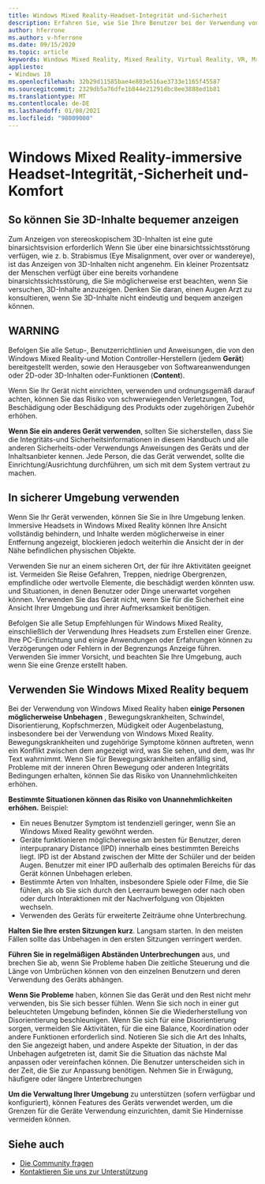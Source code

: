 ```yaml
---
title: Windows Mixed Reality-Headset-Integrität und-Sicherheit
description: Erfahren Sie, wie Sie Ihre Benutzer bei der Verwendung von Windows Mixed Reality-apps fehlerfrei, sicher und komfortabel halten können.
author: hferrone
ms.author: v-hferrone
ms.date: 09/15/2020
ms.topic: article
keywords: Windows Mixed Reality, Mixed Reality, Virtual Reality, VR, Mr, Feedback, Feedback-Hub, Fehler
appliesto:
- Windows 10
ms.openlocfilehash: 32b29d11585bae4e803e516ae3733e1165f45587
ms.sourcegitcommit: 2329db5a76dfe1b844e21291dbc8ee3888ed1b81
ms.translationtype: MT
ms.contentlocale: de-DE
ms.lasthandoff: 01/08/2021
ms.locfileid: "98009000"
---
```

# <a name="windows-mixed-reality-immersive-headset-health-safety-and-comfort"></a>Windows Mixed Reality-immersive Headset-Integrität,-Sicherheit und-Komfort

## <a name="to-view-3d-content-more-comfortably"></a>So können Sie 3D-Inhalte bequemer anzeigen

Zum Anzeigen von stereoskopischem 3D-Inhalten ist eine gute binarsichtsvision erforderlich Wenn Sie über eine binarsichtssichtsstörung verfügen, wie z. b. Strabismus (Eye Misalignment, over over or wandereye), ist das Anzeigen von 3D-Inhalten nicht angenehm. Ein kleiner Prozentsatz der Menschen verfügt über eine bereits vorhandene binarsichtssichtsstörung, die Sie möglicherweise erst beachten, wenn Sie versuchen, 3D-Inhalte anzuzeigen. Denken Sie daran, einen Augen Arzt zu konsultieren, wenn Sie 3D-Inhalte nicht eindeutig und bequem anzeigen können.

## <a name="warning"></a>WARNING

Befolgen Sie alle Setup-, Benutzerrichtlinien und Anweisungen, die von den Windows Mixed Reality-und Motion Controller-Herstellern (jedem **Gerät**) bereitgestellt werden, sowie den Herausgeber von Softwareanwendungen oder 2D-oder 3D-Inhalten oder-Funktionen (**Content**).

Wenn Sie Ihr Gerät nicht einrichten, verwenden und ordnungsgemäß darauf achten, können Sie das Risiko von schwerwiegenden Verletzungen, Tod, Beschädigung oder Beschädigung des Produkts oder zugehörigen Zubehör erhöhen.

**Wenn Sie ein anderes Gerät verwenden**, sollten Sie sicherstellen, dass Sie die Integritäts-und Sicherheitsinformationen in diesem Handbuch und alle anderen Sicherheits-oder Verwendungs Anweisungen des Geräts und der Inhaltsanbieter kennen. Jede Person, die das Gerät verwendet, sollte die Einrichtung/Ausrichtung durchführen, um sich mit dem System vertraut zu machen.

## <a name="use-in-safe-surroundings"></a>In sicherer Umgebung verwenden

Wenn Sie Ihr Gerät verwenden, können Sie Sie in Ihre Umgebung lenken. Immersive Headsets in Windows Mixed Reality können Ihre Ansicht vollständig behindern, und Inhalte werden möglicherweise in einer Entfernung angezeigt, blockieren jedoch weiterhin die Ansicht der in der Nähe befindlichen physischen Objekte.

Verwenden Sie nur an einem sicheren Ort, der für ihre Aktivitäten geeignet ist. Vermeiden Sie Reise Gefahren, Treppen, niedrige Obergrenzen, empfindliche oder wertvolle Elemente, die beschädigt werden könnten usw. und Situationen, in denen Benutzer oder Dinge unerwartet vorgehen können. Verwenden Sie das Gerät nicht, wenn Sie für die Sicherheit eine Ansicht Ihrer Umgebung und ihrer Aufmerksamkeit benötigen.

Befolgen Sie alle Setup Empfehlungen für Windows Mixed Reality, einschließlich der Verwendung Ihres Headsets zum Erstellen einer Grenze. Ihre PC-Einrichtung und einige Anwendungen oder Erfahrungen können zu Verzögerungen oder Fehlern in der Begrenzungs Anzeige führen. Verwenden Sie immer Vorsicht, und beachten Sie Ihre Umgebung, auch wenn Sie eine Grenze erstellt haben.

## <a name="using-windows-mixed-reality-comfortably"></a>Verwenden Sie Windows Mixed Reality bequem

Bei der Verwendung von Windows Mixed Reality haben **einige Personen möglicherweise Unbehagen** , Bewegungskrankheiten, Schwindel, Disorientierung, Kopfschmerzen, Müdigkeit oder Augenbelastung, insbesondere bei der Verwendung von Windows Mixed Reality. Bewegungskrankheiten und zugehörige Symptome können auftreten, wenn ein Konflikt zwischen dem angezeigt wird, was Sie sehen, und dem, was Ihr Text wahrnimmt. Wenn Sie für Bewegungskrankheiten anfällig sind, Probleme mit der inneren Ohren Bewegung oder anderen Integritäts Bedingungen erhalten, können Sie das Risiko von Unannehmlichkeiten erhöhen.

**Bestimmte Situationen können das Risiko von Unannehmlichkeiten erhöhen.** Beispiel:

* Ein neues Benutzer Symptom ist tendenziell geringer, wenn Sie an Windows Mixed Reality gewöhnt werden.
* Geräte funktionieren möglicherweise am besten für Benutzer, deren interpupranary Distance (IPD) innerhalb eines bestimmten Bereichs liegt. IPD ist der Abstand zwischen der Mitte der Schüler und der beiden Augen. Benutzer mit einer IPD außerhalb des optimalen Bereichs für das Gerät können Unbehagen erleben.
* Bestimmte Arten von Inhalten, insbesondere Spiele oder Filme, die Sie fühlen, als ob Sie sich durch den Leerraum bewegen oder nach oben oder durch Interaktionen mit der Nachverfolgung von Objekten wechseln.
* Verwenden des Geräts für erweiterte Zeiträume ohne Unterbrechung.

**Halten Sie Ihre ersten Sitzungen kurz**. Langsam starten. In den meisten Fällen sollte das Unbehagen in den ersten Sitzungen verringert werden.

**Führen Sie in regelmäßigen Abständen Unterbrechungen** aus, und brechen Sie ab, wenn Sie Probleme haben Die zeitliche Steuerung und die Länge von Umbrüchen können von den einzelnen Benutzern und deren Verwendung des Geräts abhängen.

**Wenn Sie Probleme** haben, können Sie das Gerät und den Rest nicht mehr verwenden, bis Sie sich besser fühlen. Wenn Sie sich noch in einer gut beleuchteten Umgebung befinden, können Sie die Wiederherstellung von Disorientierung beschleunigen. Wenn Sie sich für eine Disorientierung sorgen, vermeiden Sie Aktivitäten, für die eine Balance, Koordination oder andere Funktionen erforderlich sind. Notieren Sie sich die Art des Inhalts, den Sie angezeigt haben, und andere Aspekte der Situation, in der das Unbehagen aufgetreten ist, damit Sie die Situation das nächste Mal anpassen oder vereinfachen können. Die Benutzer unterscheiden sich in der Zeit, die Sie zur Anpassung benötigen. Nehmen Sie in Erwägung, häufigere oder längere Unterbrechungen

**Um die Verwaltung Ihrer Umgebung** zu unterstützen (sofern verfügbar und konfiguriert), können Features des Geräts verwendet werden, um die Grenzen für die Geräte Verwendung einzurichten, damit Sie Hindernisse vermeiden können.


## <a name="see-also"></a>Siehe auch
* [Die Community fragen](https://answers.microsoft.com)
* [Kontaktieren Sie uns zur Unterstützung](https://support.microsoft.com/contactus/)